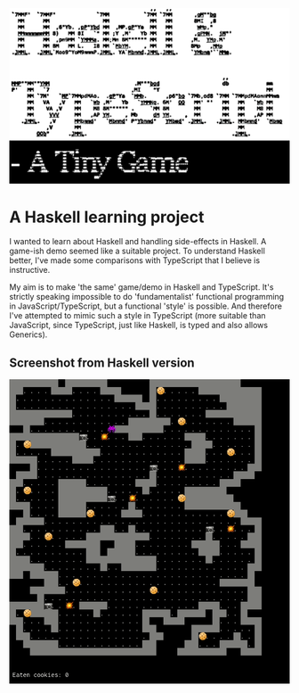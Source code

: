 ![](hs-ts-a-tiny-game.png)

# A Haskell learning project

I wanted to learn about Haskell and handling side-effects in Haskell. A game-ish demo seemed like a suitable project. To understand Haskell better, I've made some comparisons with TypeScript that I believe is instructive.

My aim is to make 'the same' game/demo in Haskell and TypeScript. It's strictly speaking impossible to do 'fundamentalist' functional programming in JavaScript/TypeScript, but a functional 'style' is possible. And therefore I've attempted to mimic such a style in TypeScript (more suitable than JavaScript, since TypeScript, just like Haskell, is typed and also allows Generics).

## Screenshot from Haskell version

![](screenshot.gif)
